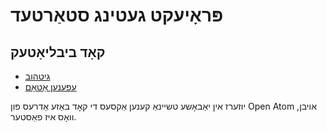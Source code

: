 # פּראָיעקט געטינג סטאַרטעד

## קאָד ביבליאָטעק

* [גיטהוב](https://github.com/3TiSite)
* [עפענען אַטאָם](https://atomgit.com/orgs/3ti)

יוזערז אין יאַבאָשע טשיינאַ קענען אַקסעס די קאָד באַזע אַדרעס פון Open Atom אויבן, וואָס איז פאַסטער.

